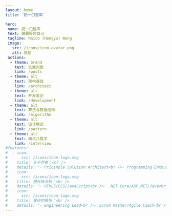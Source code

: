 ```yaml
---
layout: home
title: '奶一口智库'

hero:
 name: 奶一口智库
 text: 做最好的自己
 tagline: Naico (Hongyu) Wang
 image:
   src: /icons/icon-avatar.png
   alt: 膜蛤
 actions:
  - theme: brand
    text: 文章列表
    link: /posts
  - theme: alt
    text: 架构基础
    link: /architect
  - theme: alt
    text: 开发笔记
    link: /development
  - theme: alt
    text: 算法与数据结构
    link: /algorithm
  - theme: alt
    text: 设计模式
    link: /pattern
  - theme: alt
    text: 面试八股文
    link: /interview
#features:
#  - icon:
#      src: /icons/icon-logo.svg
#    title: 关于作者：<hr />
#    details: "· Pricinple Solution Architect<br />· Programming Enthusiast<br />· Bon Vivant<br />· Residing in Shanghai, China<br />"
#  - icon:
#      src: /icons/icon-logo.svg
#    title: 擅长技术栈：<hr />
#    details: "· HTML5/CSS/JavaScript<br />· .NET Core/ASP.NET/Java<br />· React/Vue/Nodejs<br />· All MiniPrograms<br />"
#  - icon:
#      src: /icons/icon-logo.svg
#    title: 曾经的角色：<hr />
#    details: "· Engineering Lead<br />· Scrum Master/Agile Coach<br />· Project Management<br />· System Design and Architect<br />"
---
```


<script setup>
import WordCloud from '../.vitepress/theme/components/WordCloud.vue';
</script>

<WordCloud></WordCloud>
